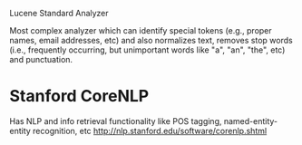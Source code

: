 Lucene Standard Analyzer

Most complex analyzer which can identify special tokens (e.g., proper names, email addresses, etc) and also normalizes text, removes stop words (i.e., frequently occurring, but unimportant words like "a", "an", "the", etc) and punctuation.

Stanford CoreNLP
================
Has NLP and info retrieval functionality like POS tagging, named-entity-entity recognition, etc
http://nlp.stanford.edu/software/corenlp.shtml
